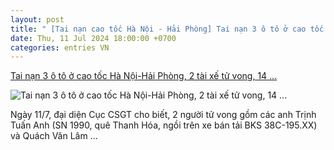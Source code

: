 ```yaml
---
layout: post
title: " [Tai nạn cao tốc Hà Nội - Hải Phòng] Tai nạn 3 ô tô ở cao tốc Hà Nội-Hải Phòng, 2 tài xế tử vong, 14 ..."
date: Thu, 11 Jul 2024 18:00:00 +0700
categories: entries VN
---
```

[Tai nạn 3 ô tô ở cao tốc Hà Nội-Hải Phòng, 2 tài xế tử vong, 14 ...](https://baoyenbai.com.vn/228/325469/tai-nan-3-o-to-o-cao-toc-ha-noi-hai-phong-2-tai-xe-tu-v111ng-14-nguoi-bi-thuong.aspx)

![Tai nạn 3 ô tô ở cao tốc Hà Nội-Hải Phòng, 2 tài xế tử vong, 14 ...](https://ims.baoyenbai.com.vn/NewsImg/7_2024/325469_11-7-tainan.jpg)

Ngày 11/7, đại diện Cục CSGT cho biết, 2 người tử vong gồm các anh Trịnh Tuấn Anh (SN 1990, quê Thanh Hóa, ngồi trên xe bán tải BKS 38C-195.XX) và Quách Văn Lâm ...

